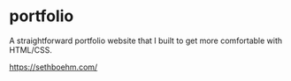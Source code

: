 # portfolio
A straightforward portfolio website that I built to get more comfortable with HTML/CSS.

https://sethboehm.com/
